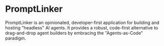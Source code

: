 # PromptLinker
PromptLinker is an opinionated, developer-first application for building and hosting "headless" AI agents. It provides a robust, code-first alternative to drag-and-drop agent builders by embracing the "Agents-as-Code" paradigm.
